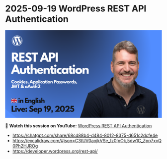 # 2025-09-19 WordPress REST API Authentication

[![](./thumbnail.png)](https://www.youtube.com/live/ip8cISDQaYQ?si=lH3ijaTxRblKr-n7)


🎥 **Watch this session on YouTube:** [WordPress REST API Authentication](https://www.youtube.com/live/ip8cISDQaYQ?si=lH3ijaTxRblKr-n7)

- https://chatgpt.com/share/68cd88b4-d484-8012-8375-d651c2dcfe4e
- https://excalidraw.com/#json=C3tUV0aojkVSe_Iz0IpOk,5dw1C_Zpp7xvQ0Ph2HJROg
- https://developer.wordpress.org/rest-api/
